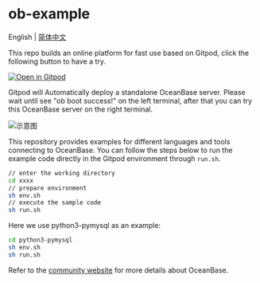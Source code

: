 # ob-example

English | [简体中文](README-CN.md)

This repo builds an online platform for fast use based on Gitpod, click the following button to have a try.

[![Open in Gitpod](https://gitpod.io/button/open-in-gitpod.svg)](https://gitpod.io/#https://github.com/oceanbase/ob-example)

Gitpod will Automatically deploy a standalone OceanBase server. Please wait until see "ob boot success!" on the left terminal, after that you can try this OceanBase server on the right terminal.

![示意图](./tools/scripts/gitpod1.png)

This repository provides examples for different languages and tools connecting to OceanBase. You can follow the steps below to run the example code directly in the Gitpod environment through `run.sh`.

```bash
// enter the working directory 
cd xxxx
// prepare environment
sh env.sh
// execute the sample code
sh run.sh
```

Here we use python3-pymysql as an example:

```bash
cd python3-pymysql
sh env.sh
sh run.sh
```

Refer to the [community website](https://open.oceanbase.com) for more details about OceanBase.